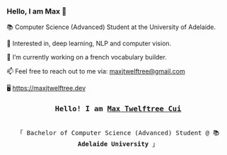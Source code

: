 ### Hello, I am Max 👋

📚 Computer Science (Advanced) Student at the University of Adelaide.

🧐 Interested in, deep learning, NLP and computer vision.

🌱 I’m currently working on a french vocabulary builder.

📫 Feel free to reach out to me via: maxjtwelftree@gmail.com

🖥️ https://maxjtwelftree.dev

<h3 align="center"><samp>Hello! I am <b><a rel="nofollow noopener noreferrer" target="_blank" href="https://maxjtwelftree.dev">Max Twelftree Cui</a></b></samp></h3>
<p align="center"><br>
  <samp>
    「 Bachelor of Computer Science (Advanced) Student @ 📚 <b>Adelaide University</b> 」<br>
  </samp>
